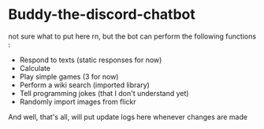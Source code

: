 # Buddy-the-discord-chatbot
not sure what to put here rn, but the bot can perform the following functions :
- Respond to texts (static responses for now)
- Calculate
- Play simple games (3 for now)
- Perform a wiki search (imported library)
- Tell programming jokes (that I don't understand yet)
- Randomly import images from flickr

And well, that's all, will put update logs here whenever changes are made  
